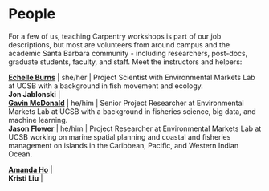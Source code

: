 # People

For a few of us, teaching Carpentry workshops is part of our job descriptions, but most are volunteers from around campus and the academic Santa Barbara community - 
including researchers, post-docs, graduate students, faculty, and staff. Meet the instructors and helpers:

[<strong>Echelle Burns</strong>](https://emlab.ucsb.edu/) | she/her | Project Scientist with Environmental Markets Lab at UCSB with a background in fish movement and ecology.   
<strong>Jon Jablonski</strong> |    
[<strong>Gavin McDonald</strong>](https://emlab.ucsb.edu/about/our-team/gavin-mcdonald) | he/him | Senior Project Researcher at Environmental Markets Lab at UCSB with a background in fisheries science, big data, and machine learning.   
[<strong>Jason Flower</strong>](https://emlab.ucsb.edu/about/our-team/jason-flower) | he/him | Project Researcher at Environmental Markets Lab at UCSB working on marine spatial planning and coastal and fisheries management on islands in the Caribbean, Pacific, and Western Indian Ocean.   

[<strong>Amanda Ho</strong>](https://www.library.ucsb.edu/interdisciplinary-research-collaboratory) |    
<strong>Kristi Liu</strong> |   
